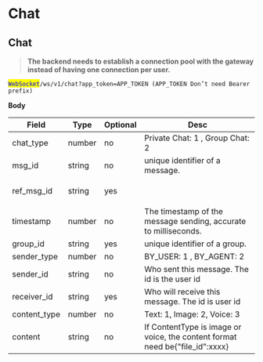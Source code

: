 # Chat

## Chat

> **The backend needs to establish a connection pool with the gateway instead of having one connection per user.**

<mark style="color:blue;">`WebSocket`</mark>`/ws/v1/chat?app_token=APP_TOKEN (APP_TOKEN Don’t need Bearer prefix)`

**Body**

| Field         | Type   | Optional | Desc                                                                          |
| ------------- | ------ | -------- | ----------------------------------------------------------------------------- |
| chat\_type    | number | no       | Private Chat: 1 , Group Chat: 2                                               |
| msg\_id       | string | no       | unique identifier of a message.                                               |
| ref\_msg\_id  | string | yes      | <p><br></p>                                                                   |
| timestamp     | number | no       | The timestamp of the message sending, accurate to milliseconds.               |
| group\_id     | string | yes      | unique identifier of a group.                                                 |
| sender\_type  | number | no       | BY\_USER: 1 , BY\_AGENT: 2                                                    |
| sender\_id    | string | no       | Who sent this message. The id is the user id                                  |
| receiver\_id  | string | yes      | Who will receive this message. The id is user id                              |
| content\_type | number | no       | Text: 1, Image: 2, Voice: 3                                                   |
| content       | string | no       | If ContentType is image or voice, the content format need be{"file\_id":xxxx} |
